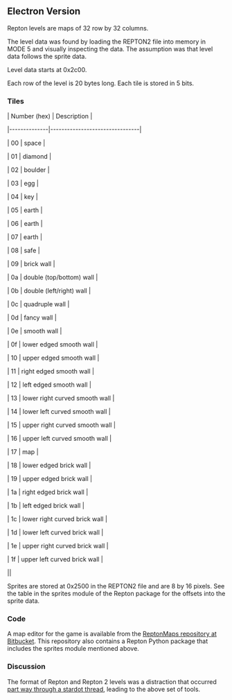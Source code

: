 ## Electron Version

Repton levels are maps of 32 row by 32 columns.

The level data was found by loading the REPTON2 file into memory in MODE 5 and visually inspecting the data. The assumption was that level data follows the sprite data.

Level data starts at 0x2c00.

Each row of the level is 20 bytes long. Each tile is stored in 5 bits.

### Tiles

| Number (hex) | Description                    |
|--------------|--------------------------------|
| 00           | space                          |
| 01           | diamond                        |
| 02           | boulder                        |
| 03           | egg                            |
| 04           | key                            |
| 05           | earth                          |
| 06           | earth                          |
| 07           | earth                          |
| 08           | safe                           |
| 09           | brick wall                     |
| 0a           | double (top/bottom) wall       |
| 0b           | double (left/right) wall       |
| 0c           | quadruple wall                 |
| 0d           | fancy wall                     |
| 0e           | smooth wall                    |
| 0f           | lower edged smooth wall        |
| 10           | upper edged smooth wall        |
| 11           | right edged smooth wall        |
| 12           | left edged smooth wall         |
| 13           | lower right curved smooth wall |
| 14           | lower left curved smooth wall  |
| 15           | upper right curved smooth wall |
| 16           | upper left curved smooth wall  |
| 17           | map                            |
| 18           | lower edged brick wall         |
| 19           | upper edged brick wall         |
| 1a           | right edged brick wall         |
| 1b           | left edged brick wall          |
| 1c           | lower right curved brick wall  |
| 1d           | lower left curved brick wall   |
| 1e           | upper right curved brick wall  |
| 1f           | upper left curved brick wall   |
||

Sprites are stored at 0x2500 in the REPTON2 file and are 8 by 16 pixels. See the table in the sprites module of the Repton package for the offsets into the sprite data.

### Code

A map editor for the game is available from the [ReptonMaps repository at Bitbucket](https://bitbucket.org/dboddie/reptonmaps). This repository also contains a Repton Python package that includes the sprites module mentioned above.

### Discussion

The format of Repton and Repton 2 levels was a distraction that occurred [part way through a stardot thread](http://stardot.org.uk/forums/viewtopic.php?f=1&t=6377&p=66669#p66122), leading to the above set of tools.
